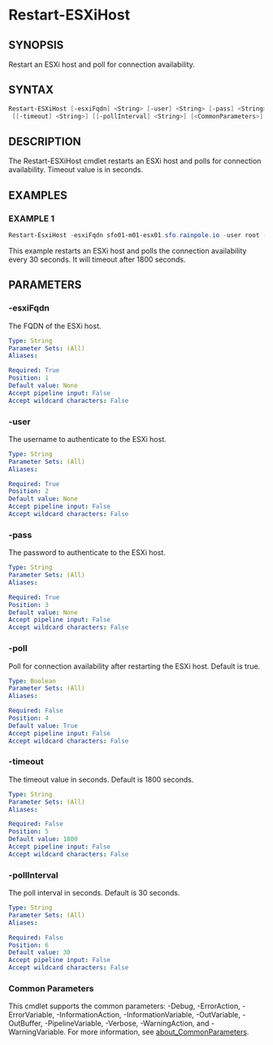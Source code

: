 # Restart-ESXiHost

## SYNOPSIS

Restart an ESXi host and poll for connection availability.

## SYNTAX

```powershell
Restart-ESXiHost [-esxiFqdn] <String> [-user] <String> [-pass] <String> [[-poll] <Boolean>]
 [[-timeout] <String>] [[-pollInterval] <String>] [<CommonParameters>]
```

## DESCRIPTION

The Restart-ESXiHost cmdlet restarts an ESXi host and polls for connection availability.
Timeout value is in seconds.

## EXAMPLES

### EXAMPLE 1

```powershell
Restart-EsxiHost -esxiFqdn sfo01-m01-esx01.sfo.rainpole.io -user root -pass VMw@re1! -poll $true -timeout 1800 -pollInterval 30
```

This example restarts an ESXi host and polls the connection availability every 30 seconds. It will timeout after 1800 seconds.

## PARAMETERS

### -esxiFqdn

The FQDN of the ESXi host.

```yaml
Type: String
Parameter Sets: (All)
Aliases:

Required: True
Position: 1
Default value: None
Accept pipeline input: False
Accept wildcard characters: False
```

### -user

The username to authenticate to the ESXi host.

```yaml
Type: String
Parameter Sets: (All)
Aliases:

Required: True
Position: 2
Default value: None
Accept pipeline input: False
Accept wildcard characters: False
```

### -pass

The password to authenticate to the ESXi host.

```yaml
Type: String
Parameter Sets: (All)
Aliases:

Required: True
Position: 3
Default value: None
Accept pipeline input: False
Accept wildcard characters: False
```

### -poll

Poll for connection availability after restarting the ESXi host.
Default is true.

```yaml
Type: Boolean
Parameter Sets: (All)
Aliases:

Required: False
Position: 4
Default value: True
Accept pipeline input: False
Accept wildcard characters: False
```

### -timeout

The timeout value in seconds.
Default is 1800 seconds.

```yaml
Type: String
Parameter Sets: (All)
Aliases:

Required: False
Position: 5
Default value: 1800
Accept pipeline input: False
Accept wildcard characters: False
```

### -pollInterval

The poll interval in seconds.
Default is 30 seconds.

```yaml
Type: String
Parameter Sets: (All)
Aliases:

Required: False
Position: 6
Default value: 30
Accept pipeline input: False
Accept wildcard characters: False
```

### Common Parameters

This cmdlet supports the common parameters: -Debug, -ErrorAction, -ErrorVariable, -InformationAction, -InformationVariable, -OutVariable, -OutBuffer, -PipelineVariable, -Verbose, -WarningAction, and -WarningVariable. For more information, see [about_CommonParameters](http://go.microsoft.com/fwlink/?LinkID=113216).
